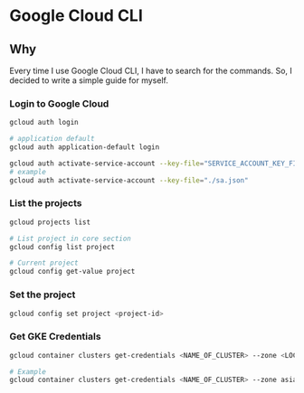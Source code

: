 # Google Cloud CLI

## Why

Every time I use Google Cloud CLI, I have to search for the commands. So, I decided to write a simple guide for myself.

### Login to Google Cloud

```bash
gcloud auth login

# application default
gcloud auth application-default login

gcloud auth activate-service-account --key-file="SERVICE_ACCOUNT_KEY_FILE.json"
# example
gcloud auth activate-service-account --key-file="./sa.json"
```

### List the projects

```bash
gcloud projects list

# List project in core section
gcloud config list project

# Current project
gcloud config get-value project
```

### Set the project

```bash
gcloud config set project <project-id>
```

### Get GKE Credentials

```bash
gcloud container clusters get-credentials <NAME_OF_CLUSTER> --zone <LOCATION> --project <PROJECT_ID>

# Example
gcloud container clusters get-credentials <NAME_OF_CLUSTER> --zone asia-southeast1-a --project <PROJECT_ID>
```
